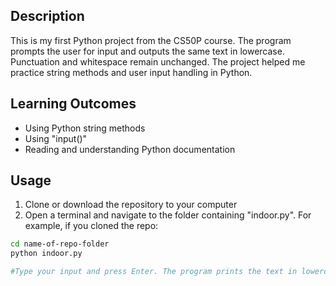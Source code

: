 ## Description
This is my first Python project from the CS50P course. The program prompts the user for input and outputs the same text in lowercase. Punctuation and whitespace remain unchanged. The project helped me practice string methods and user input handling in Python.

## Learning Outcomes
- Using Python string methods 
- Using "input()"
- Reading and understanding Python documentation

## Usage 
1. Clone or download the repository to your computer
2. Open a terminal and navigate to the folder containing "indoor.py". For example, if you cloned the repo:
```bash
cd name-of-repo-folder
python indoor.py

#Type your input and press Enter. The program prints the text in lowercase.

